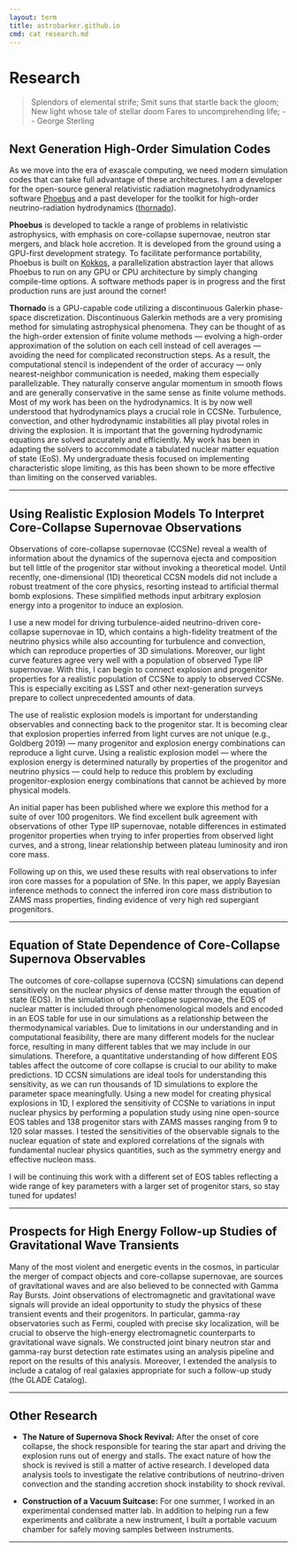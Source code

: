 ```yaml
---
layout: term
title: astrobarker.github.io
cmd: cat research.md
---
```


Research
========

> Splendors of elemental strife;
> Smit suns that startle back the gloom;
> New light whose tale of stellar doom
> Fares to uncomprehending life; -- George Sterling


## Next Generation High-Order Simulation Codes

As we move into the era of exascale computing, we need modern simulation codes that can take full advantage of these architectures. 
I am a developer for the open-source general relativistic radiation magnetohydrodynamics software [Phoebus][phoebus] and a past developer for 
the toolkit for high-order neutrino-radiation hydrodynamics ([thornado][thornado]).

**Phoebus** is developed to tackle a range of problems in relativistic astrophysics, with emphasis on core-collapse supernovae, 
neutron star mergers, and black hole accretion. It is developed from the ground using a GPU-first development strategy. 
To facilitate performance portability, Phoebus is built on [Kokkos][kokkos], a parallelization abstraction layer that allows 
Phoebus to run on any GPU or CPU architecture by simply changing compile-time options. A software methods paper is in 
progress and the first production runs are just around the corner!

**Thornado** is a GPU-capable code utilizing a discontinuous Galerkin phase-space discretization. 
Discontinuous Galerkin methods are a very promising method for simulating astrophysical phenomena. They can be thought of as the high-order 
extension of finite volume methods — evolving a high-order approximation of the solution on each cell instead of cell averages — avoiding 
the need for complicated reconstruction steps. As a result, the computational stencil is independent of the order of accuracy — only 
nearest-neighbor communication is needed, making them especially parallelizable. They naturally conserve angular momentum in smooth flows 
and are generally conservative in the same sense as finite 
volume methods. Most of my work has been on the hydrodynamics. It is by now well understood that hydrodynamics plays a crucial 
role in CCSNe. Turbulence, convection, and other hydrodynamic instabilities all play pivotal roles in driving the explosion. 
It is important that the governing hydrodynamic equations are solved accurately and efficiently. My work has been in adapting 
the solvers to accommodate a tabulated nuclear matter equation of state (EoS). My undergraduate thesis focused on implementing 
characteristic slope limiting, as this has been shown to be more effective than limiting on the conserved variables.

* * *

## Using Realistic Explosion Models To Interpret Core-Collapse Supernovae Observations

Observations of core-collapse supernovae (CCSNe) reveal a wealth of information about the dynamics of the supernova ejecta and composition 
but tell little of the progenitor star without invoking a theoretical model. Until recently, one-dimensional (1D) theoretical 
CCSN models did not include a robust treatment of the core physics, resorting instead to artificial thermal bomb explosions. 
These simplified methods input arbitrary explosion energy into a progenitor to induce an explosion.

I use a new model for driving turbulence-aided neutrino-driven core-collapse supernovae in 1D, which contains a high-fidelity 
treatment of the neutrino physics while also accounting for turbulence and convection, which can reproduce properties of 3D 
simulations. Moreover, our light curve features agree very well with a population of observed Type IIP supernovae. 
With this, I can begin to connect explosion and progenitor properties for a realistic population of CCSNe to apply to observed CCSNe. 
This is especially exciting as LSST and other next-generation surveys prepare to collect unprecedented amounts of data.

The use of realistic explosion models is important for understanding observables and connecting back to the progenitor star. 
It is becoming clear that explosion properties inferred from light curves are not unique (e.g., Goldberg 2019) — many progenitor 
and explosion energy combinations can reproduce a light curve. Using a realistic explosion model — where the explosion energy is 
determined naturally by properties of the progenitor and neutrino physics — could help to reduce this problem by excluding 
progenitor-explosion energy combinations that cannot be achieved by more physical models.

An initial paper has been published where we explore this method for a suite of over 100 progenitors. We find excellent 
bulk agreement with observations of other Type IIP supernovae, notable differences in estimated progenitor properties when 
trying to infer properties from observed light curves, and a strong, linear relationship between plateau luminosity and iron core mass.

Following up on this, we used these results with real observations to infer iron core masses for a population of SNe. 
In this paper, we apply Bayesian inference methods to connect the inferred iron core mass distribution to ZAMS mass properties, 
finding evidence of very high red supergiant progenitors.

* * *


## Equation of State Dependence of Core-Collapse Supernova Observables

The outcomes of core-collapse supernova (CCSN) simulations can depend sensitively on the nuclear physics of dense matter through 
the equation of state (EOS). In the simulation of core-collapse supernovae, the EOS of nuclear matter is included through 
phenomenological models and encoded in an EOS table for use in our simulations as a relationship between the thermodynamical 
variables. Due to limitations in our understanding and in computational feasibility, there are many different models 
for the nuclear force, resulting in many different tables that we may include in our simulations. Therefore, a quantitative 
understanding of how different EOS tables affect the outcome of core collapse is crucial to our ability to make predictions. 
1D CCSN simulations are ideal tools for understanding this sensitivity, as we can run thousands of 1D simulations to explore 
the parameter space meaningfully. Using a new model for creating physical explosions in 1D, I explored the sensitivity of 
CCSNe to variations in input nuclear physics by performing a population study using nine open-source EOS tables and 138 
progenitor stars with ZAMS masses ranging from 9 to 120 solar masses. I tested the sensitivities of the observable signals 
to the nuclear equation of state and explored correlations of the signals with fundamental nuclear physics quantities, 
such as the symmetry energy and effective nucleon mass.

I will be continuing this work with a different set of EOS tables reflecting a wide range of key 
parameters with a larger set of progenitor stars, so stay tuned for updates!

* * *

## Prospects for High Energy Follow-up Studies of Gravitational Wave Transients

Many of the most violent and energetic events in the cosmos, in particular the merger of compact objects and 
core-collapse supernovae, are sources of gravitational waves and are also believed to be connected with 
Gamma Ray Bursts. Joint observations of electromagnetic and gravitational wave signals will provide an ideal 
opportunity to study the physics of these transient events and their progenitors. In particular, gamma-ray 
observatories such as Fermi, coupled with precise sky localization, will be crucial to observe the high-energy 
electromagnetic counterparts to gravitational wave signals. We constructed joint binary neutron star and gamma-ray 
burst detection rate estimates using an analysis pipeline and report on the results of this analysis. Moreover, 
I extended the analysis to include a catalog of real galaxies appropriate for such a follow-up study (the GLADE Catalog).

* * *

## Other Research

- **The Nature of Supernova Shock Revival:** After the onset of core collapse, the shock responsible for tearing the 
star apart and driving the explosion runs out of energy and stalls. The exact nature of how the shock is revived is 
still a matter of active research. I developed data analysis tools to investigate the relative contributions of 
neutrino-driven convection and the standing accretion shock instability to shock revival.

- **Construction of a Vacuum Suitcase:** For one summer, I worked in an experimental condensed matter lab. 
In addition to helping run a few experiments and calibrate a new instrument, I built a portable vacuum chamber 
for safely moving samples between instruments.

* * *

[phoebus]: https://github.com/lanl/phoebus
[thornado]: https://github.com/endeve/thornado
[kokkos]: https://github.com/kokkos/kokkos
